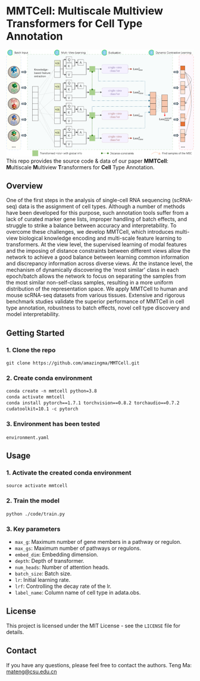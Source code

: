 # MMTCell: Multiscale Multiview Transformers for Cell Type Annotation
![MMTCell](https://github.com/amazingma/MMTCell/blob/main/figures/model.png)
This repo provides the source code & data of our paper **MMTCell**: **M**ultiscale **M**ultiview **T**ransformers for **Cell** Type Annotation.

## Overview
One of the first steps in the analysis of single-cell RNA sequencing (scRNA-seq) data is the assignment of cell types. Although a number of methods have been developed for this purpose, such annotation tools suffer from a lack of curated marker gene lists, improper handling of batch effects, and struggle to strike a balance between accuracy and interpretability. To overcome these challenges, we develop MMTCell, which introduces multi-view biological knowledge encoding and multi-scale feature learning to transformers. At the view level, the supervised learning of modal features and the imposing of distance constraints between different views allow the network to achieve a good balance between learning common information and discrepancy information across diverse views. At the instance level, the mechanism of dynamically discovering the 'most similar' class in each epoch/batch allows the network to focus on separating the samples from the most similar non-self-class samples, resulting in a more uniform distribution of the representation space. We apply MMTCell to human and mouse scRNA-seq datasets from various tissues. Extensive and rigorous benchmark studies validate the superior performance of MMTCell in cell type annotation, robustness to batch effects, novel cell type discovery and model interpretability.

## Getting Started
### 1. Clone the repo
```
git clone https://github.com/amazingma/MMTCell.git
```
### 2. Create conda environment
```
conda create -n mmtcell python=3.8
conda activate mmtcell
conda install pytorch==1.7.1 torchvision==0.8.2 torchaudio==0.7.2 cudatoolkit=10.1 -c pytorch
```
### 3. Environment has been tested
`environment.yaml`

## Usage
### 1. Activate the created conda environment
```
source activate mmtcell
```
### 2. Train the model
```
python ./code/train.py
```
### 3. Key parameters
* `max_g`: Maximum number of gene members in a pathway or regulon.<br/>
* `max_gs`: Maximum number of pathways or regulons.<br/>
* `embed_dim`: Embedding dimension.<br/>
* `depth`: Depth of transformer.<br/>
* `num_heads`: Number of attention heads.<br/>
* `batch_size`: Batch size.<br/>
* `lr`: Initial learning rate.<br/>
* `lrf`: Controlling the decay rate of the lr.<br/>
* `label_name`: Column name of cell type in adata.obs.

## License
This project is licensed under the MIT License - see the `LICENSE` file for details.

## Contact
If you have any questions, please feel free to contact the authors.
Teng Ma: mateng@csu.edu.cn
